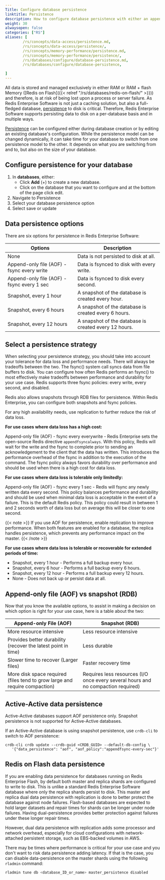```yaml
---
Title: Configure database persistence
linktitle: Persistence
description: How to configure database persistence with either an append-only file (AOF) or snapshots.
weight: 30
alwaysopen: false
categories: ["RS"]
aliases: [
        /rs/concepts/data-access/persistence.md,
        /rs/concepts/data-access/persistence/,
        /rs/concepts/memory-performance/persistence.md,
        /rs/concepts/memory-performance/persistence/,
        /rs/databases/configure/database-persistence.md,
        /rs/databases/configure/database-persistence,

]
---
```

All data is stored and managed exclusively in either RAM or RAM + flash Memory ([Redis on
Flash]({{< relref "/rs/databases/redis-on-flash/" >}})) and therefore, is at risk of being lost upon a process or server
failure. As Redis Enterprise Software is not just a caching solution, but also a full-fledged database, [persistence](https://redis.com/redis-enterprise/technology/durable-redis/) to disk
is critical. Therefore, Redis Enterprise Software supports persisting data to disk on a per-database basis and in multiple ways.

[Persistence](https://redis.com/redis-enterprise/technology/durable-redis/) can be configured either during database creation or by editing an existing
database's configuration. While the persistence model can be changed dynamically, it can take time for your database to switch from one persistence model to the other. It depends on what you are switching from and to, but also on the size of your database.

## Configure persistence for your database

1. In **databases**, either:
    - Click **Add** (+) to create a new database.
    - Click on the database that you want to configure and at the bottom of the page click edit.
1. Navigate to Persistence
1. Select your database persistence option
1. Select save or update

## Data persistence options

There are six options for persistence in Redis Enterprise Software:

|  **Options** | **Description** |
|  ------ | ------ |
|  None | Data is not persisted to disk at all. |
|  Append-only file (AOF) - fsync every write | Data is fsynced to disk with every write. |
|  Append-only file (AOF) - fsync every 1 sec | Data is fsynced to disk every second. |
|  Snapshot, every 1 hour | A snapshot of the database is created every hour. |
|  Snapshot, every 6 hours | A snapshot of the database is created every 6 hours. |
|  Snapshot, every 12 hours | A snapshot of the database is created every 12 hours. |

## Select a persistence strategy

When selecting your persistence strategy, you should take into account your tolerance for data loss and performance needs. There will always be tradeoffs between the two.
The fsync() system call syncs data from file buffers to disk. You can configure how often Redis performs an fsync() to most effectively make tradeoffs between performance and durability for your use case.
Redis supports three fsync policies: every write, every second, and disabled.

Redis also allows snapshots through RDB files for persistence. Within Redis Enterprise, you can configure both snapshots and fsync policies.

For any high availability needs, use replication to further reduce the risk of data loss.

**For use cases where data loss has a high cost:**

Append-only file (AOF) - fsync every everywrite - Redis Enterprise sets the open-source Redis directive `appendfsyncalways`.  With this policy, Redis will wait for the write and the fsync to complete prior to sending an acknowledgement to the client that the data has written. This introduces the performance overhead of the fsync in addition to the execution of the command. The fsync policy always favors durability over performance and should be used when there is a high cost for data loss.

**For use cases where data loss is tolerable only limitedly:**

Append-only file (AOF) - fsync every 1 sec - Redis will fsync any newly written data every second. This policy balances performance and durability and should be used when minimal data loss is acceptable in the event of a failure. This is the default Redis policy. This policy could result in between 1 and 2 seconds worth of data loss but on average this will be closer to one second.

{{< note >}}
If you use AOF for persistence, enable replication to improve performance. When both features are enabled for a database, the replica handles persistence, which prevents any performance impact on the master.
{{< /note >}}

**For use cases where data loss is tolerable or recoverable for extended periods of time:**

- Snapshot, every 1 hour - Performs a full backup every hour.
- Snapshot, every 6 hour - Performs a full backup every 6 hours.
- Snapshot, every 12 hour - Performs a full backup every 12 hours.
- None - Does not back up or persist data at all.

## Append-only file (AOF) vs snapshot (RDB)

Now that you know the available options, to assist in making a decision
on which option is right for your use case, here is a table about the
two:

|  **Append-only File (AOF)** | **Snapshot (RDB)** |
|------------|-----------------|
|  More resource intensive | Less resource intensive |
|  Provides better durability (recover the latest point in time) | Less durable |
|  Slower time to recover (Larger files) | Faster recovery time |
|  More disk space required (files tend to grow large and require compaction) | Requires less resources (I/O once every several hours and no compaction required) |

## Active-Active data persistence 

Active-Active databases support AOF persistence only.  Snapshot persistence is not supported for Active-Active databases.

If an Active-Active database is using snapshot persistence, use `crdb-cli` to switch to AOF persistence:

```text
crdb-cli crdb update --crdb-guid <CRDB_GUID> --default-db-config \
   '{"data_persistence": "aof", "aof_policy":"appendfsync-every-sec"}'
```

## Redis on Flash data persistence

If you are enabling data persistence for databases running on Redis
Enterprise Flash, by default both master and replica shards are
configured to write to disk. This is unlike a standard Redis Enterprise
Software database where only the replica shards persist to disk. This
master and replica dual data persistence with replication is done to
better protect the database against node failures. Flash-based databases
are expected to hold larger datasets and repair times for shards can
be longer under node failures. Having dual-persistence provides better
protection against failures under these longer repair times.

However, dual data persistence with replication adds some processor
and network overhead, especially for cloud configurations
with network-attached persistent storage, such as EBS-backed
volumes in AWS.

There may be times where performance is critical for your use case and
you don't want to risk data persistence adding latency. If that is the
case, you can disable data-persistence on the master shards using the
following `rladmin` command:

```sh
rladmin tune db <database_ID_or_name> master_persistence disabled
```
